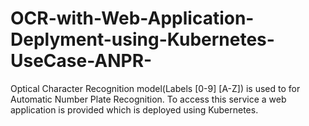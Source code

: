 # OCR-with-Web-Application-Deplyment-using-Kubernetes-UseCase-ANPR-
Optical Character Recognition model(Labels [0-9] [A-Z]) is used to for Automatic Number Plate Recognition. To access this service a web application is provided which is deployed using Kubernetes.
